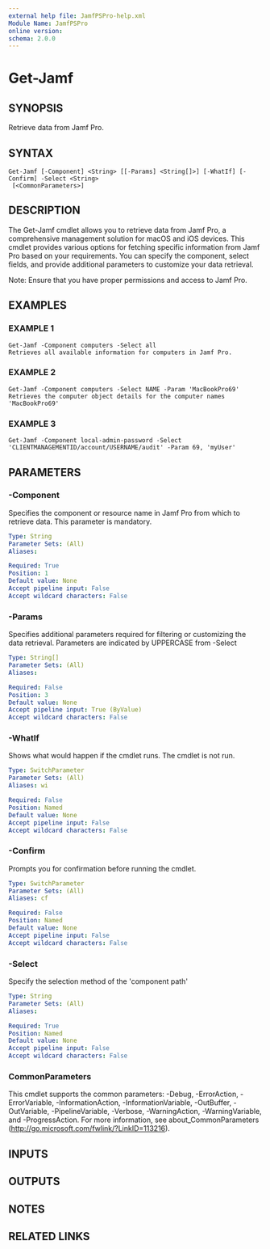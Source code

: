 ```yaml
---
external help file: JamfPSPro-help.xml
Module Name: JamfPSPro
online version:
schema: 2.0.0
---
```


# Get-Jamf

## SYNOPSIS
Retrieve data from Jamf Pro.

## SYNTAX

```
Get-Jamf [-Component] <String> [[-Params] <String[]>] [-WhatIf] [-Confirm] -Select <String>
 [<CommonParameters>]
```

## DESCRIPTION
The Get-Jamf cmdlet allows you to retrieve data from Jamf Pro, a comprehensive
management solution for macOS and iOS devices.
This cmdlet provides various
options for fetching specific information from Jamf Pro based on your requirements.
You can specify the component, select fields, and provide additional parameters to
customize your data retrieval.

Note: Ensure that you have proper permissions and access to Jamf Pro.

## EXAMPLES

### EXAMPLE 1
```
Get-Jamf -Component computers -Select all
Retrieves all available information for computers in Jamf Pro.
```

### EXAMPLE 2
```
Get-Jamf -Component computers -Select NAME -Param 'MacBookPro69'
Retrieves the computer object details for the computer names 'MacBookPro69'
```

### EXAMPLE 3
```
Get-Jamf -Component local-admin-password -Select 'CLIENTMANAGEMENTID/account/USERNAME/audit' -Param 69, 'myUser'
```

## PARAMETERS

### -Component
Specifies the component or resource name in Jamf Pro from which to retrieve data.
This parameter is mandatory.

```yaml
Type: String
Parameter Sets: (All)
Aliases:

Required: True
Position: 1
Default value: None
Accept pipeline input: False
Accept wildcard characters: False
```

### -Params
Specifies additional parameters required for filtering or customizing the data
retrieval.
Parameters are indicated by UPPERCASE from -Select

```yaml
Type: String[]
Parameter Sets: (All)
Aliases:

Required: False
Position: 3
Default value: None
Accept pipeline input: True (ByValue)
Accept wildcard characters: False
```

### -WhatIf
Shows what would happen if the cmdlet runs.
The cmdlet is not run.

```yaml
Type: SwitchParameter
Parameter Sets: (All)
Aliases: wi

Required: False
Position: Named
Default value: None
Accept pipeline input: False
Accept wildcard characters: False
```

### -Confirm
Prompts you for confirmation before running the cmdlet.

```yaml
Type: SwitchParameter
Parameter Sets: (All)
Aliases: cf

Required: False
Position: Named
Default value: None
Accept pipeline input: False
Accept wildcard characters: False
```

### -Select
Specify the selection method of the 'component path'

```yaml
Type: String
Parameter Sets: (All)
Aliases:

Required: True
Position: Named
Default value: None
Accept pipeline input: False
Accept wildcard characters: False
```

### CommonParameters
This cmdlet supports the common parameters: -Debug, -ErrorAction, -ErrorVariable, -InformationAction, -InformationVariable, -OutBuffer, -OutVariable, -PipelineVariable, -Verbose, -WarningAction, -WarningVariable, and -ProgressAction. 
For more information, see about_CommonParameters (http://go.microsoft.com/fwlink/?LinkID=113216).

## INPUTS

## OUTPUTS

## NOTES

## RELATED LINKS
